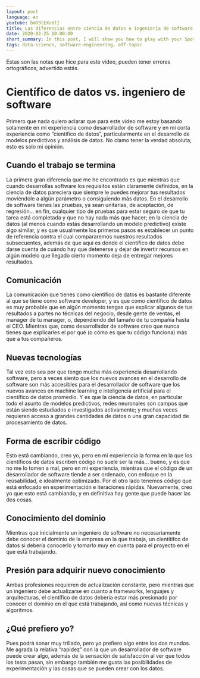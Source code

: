 ```yaml
---
layout: post
language: en
youtube: bmO3lEXu6lI
title: Las diferencias entre ciencia de datos e ingeniería de software
date: 2020-02-25 10:00:00
short_summary: In this post, I will show you how to play with your Spotify listening data; we will copy a beautiful plot inspired by GitHub.
tags: data-science, software-engineering, off-topic
---
```


Estas son las notas que hice para este video, pueden tener errores ortográficos; advertido estás.

# Científico de datos vs. ingeniero de software

Primero que nada quiero aclarar que para este video me estoy basando solamente en mi experiencia como desarrollador de software y en mi corta experiencia como “científico de datos”, particularmente en el desarrollo de modelos predictivos y análisis de datos. No clamo tener la verdad absoluta; esto es solo mi opinión.


## Cuando el trabajo se termina

La primera gran diferencia que me he encontrado es que mientras que cuando desarrollas software los requisitos están claramente definidos, en la ciencia de datos pareciera que siempre le puedes mejorar tus resultados moviéndole a algún parámetro o consiguiendo más datos. En el desarrollo de software tienes las pruebas, ya sean unitarias, de aceptación, de regresión… en fin, cualquier tipo de pruebas para estar seguro de que tu tarea está completada y que no hay nada más que hacer; en la ciencia de datos (al menos cuando estás desarrollando un modelo predictivo) existe algo similar, y es que usualmente los primeros pasos es establecer un punto de referencia contra el cual compararemos nuestros resultados subsecuentes, además de que aquí es donde el científico de datos debe darse cuenta de cuándo hay que detenerse y dejar de invertir recursos en algún modelo que llegado cierto momento deja de entregar mejores resultados.

## Comunicación

La comunicación que tienes como científico de datos es bastante diferente al que se tiene como software developer, y es que como científico de datos es muy probable que en algún momento tengas que explicar algunos de tus resultados a partes no técnicas del negocio, desde gente de ventas, el manager de tu manager, o, dependiendo del tamaño de tu compañía hasta el CEO. Mientras que, como desarrollador de software creo que nunca tienes que explicarles el por qué (o cómo es que tu código funciona) más que a tus compañeros.

## Nuevas tecnologías

Tal vez esto sea por que tengo mucha más experiencia desarrollando software, pero a veces siento que los nuevos avances en el desarrollo de software son más accesibles para el desarrollador de software que los nuevos avances en machine learning e inteligencia artificial  para el científico de datos promedio. Y es que la ciencia de datos, en particular todo el asunto de modelos predictivos, redes neuronales son campos que están siendo estudiados e investigados activamente; y muchas veces requieren acceso a grandes cantidades de datos o una gran capacidad de procesamiento de datos.

## Forma de escribir código

Esto está cambiando, creo yo, pero en mi experiencia la forma en la que los científicos de datos escriben código no suele ser la más… bueno, y es que no me lo tomen a mal, pero en mi experiencia, mientras que el código de un desarrollador de software tiende a ser ordenado, con enfoque en la reúsabilidad, e idealmente optimizado. Por el otro lado tenemos código que está enfocado en experimentación e iteraciones rápidas. Nuevamente, creo yo que esto está cambiando, y en definitiva hay gente que puede hacer las dos cosas.

## Conocimiento del dominio

Mientras que inicialmente un ingeniero de software no necesariamente debe conocer el dominio de la empresa en la que trabaja, un cientítifco de datos si debería conocerlo y tomarlo muy en cuenta para el proyecto en el que está trabajando. 

## Presión para adquirir nuevo conocimiento

Ambas profesiones requieren de actualización constante, pero mientras que un ingeniero debe actualizarse en cuanto a frameworks, lenguajes y arquitecturas, el científico de datos debería estar más presionado por conocer el dominio en el que está trabajando, así como nuevas técnicas y algoritmos.

## ¿Qué prefiero yo?

Pues podrá sonar muy trillado, pero yo prefiero algo entre los dos mundos. Me agrada la relativa “rapidez” con la que un desarrollador de software puede crear algo, además de la sensación de satisfacción al ver que todos los tests pasan, sin embargo también me gusta las posibilidades de experimentación y las cosas que se pueden crear con los datos.

